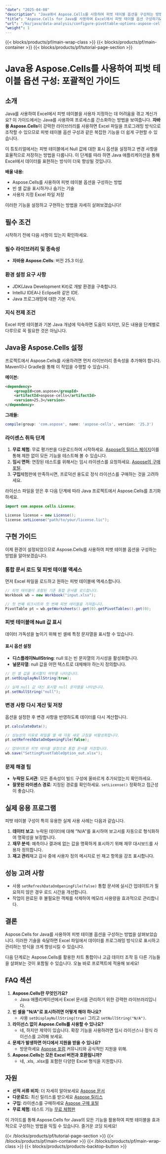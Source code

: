 ```yaml
---
"date": "2025-04-08"
"description": "Java에서 Aspose.Cells를 사용하여 피벗 테이블 옵션을 구성하는 방법(NULL 값 표시 및 변경 사항 저장 포함)을 알아보세요. 지금 바로 데이터 분석 역량을 향상시켜 보세요."
"title": "Aspose.Cells for Java를 사용하여 Excel에서 피벗 테이블 옵션 구성하기&#58; 완벽한 가이드"
"url": "/ko/java/data-analysis/configure-pivottable-options-aspose-cells-java/"
"weight": 1
---
```


{{< blocks/products/pf/main-wrap-class >}}
{{< blocks/products/pf/main-container >}}
{{< blocks/products/pf/tutorial-page-section >}}


# Java용 Aspose.Cells를 사용하여 피벗 테이블 옵션 구성: 포괄적인 가이드

## 소개

Java를 사용하여 Excel에서 피벗 테이블을 사용자 지정하는 데 어려움을 겪고 계신가요? 이 가이드에서는 Java를 사용하여 프로세스를 간소화하는 방법을 보여줍니다. **자바용 Aspose.Cells**이 강력한 라이브러리를 사용하면 Excel 파일을 프로그래밍 방식으로 조작할 수 있으므로 피벗 테이블 옵션 구성과 같은 복잡한 기능을 더 쉽게 구현할 수 있습니다.

이 튜토리얼에서는 피벗 테이블에서 Null 값에 대한 표시 옵션을 설정하고 변경 사항을 효율적으로 저장하는 방법을 다룹니다. 이 단계를 따라 하면 Java 애플리케이션을 통해 Excel에서 데이터를 표현하는 방식이 더욱 향상될 것입니다.

**배울 내용:**
- Aspose.Cells를 사용하여 피벗 테이블 옵션을 구성하는 방법
- 빈 셀 값을 표시하거나 숨기는 기술
- 사용자 지정 Excel 파일 저장

이러한 기능을 설정하고 구현하는 방법을 자세히 살펴보겠습니다!

## 필수 조건

시작하기 전에 다음 사항이 있는지 확인하세요.

### 필수 라이브러리 및 종속성
- **자바용 Aspose.Cells**: 버전 25.3 이상.

### 환경 설정 요구 사항
- JDK(Java Development Kit)로 개발 환경을 구축합니다.
- IntelliJ IDEA나 Eclipse와 같은 IDE.
- Java 프로그래밍에 대한 기본 지식.

### 지식 전제 조건
Excel 피벗 테이블과 기본 Java 개념에 익숙하면 도움이 되지만, 모든 내용을 단계별로 다루므로 꼭 필요한 것은 아닙니다.

## Java용 Aspose.Cells 설정

프로젝트에서 Aspose.Cells를 사용하려면 먼저 라이브러리 종속성을 추가해야 합니다. Maven이나 Gradle을 통해 이 작업을 수행할 수 있습니다.

**메이븐:**
```xml
<dependency>
    <groupId>com.aspose</groupId>
    <artifactId>aspose-cells</artifactId>
    <version>25.3</version>
</dependency>
```

**그래들:**
```gradle
compile(group: 'com.aspose', name: 'aspose-cells', version: '25.3')
```

### 라이센스 취득 단계

1. **무료 체험**: 무료 평가판을 다운로드하여 시작하세요. [Aspose의 릴리스 페이지](https://releases.aspose.com/cells/java/)이를 통해 제한 없이 모든 기능을 테스트해 볼 수 있습니다.
2. **임시 면허**: 연장된 테스트를 위해서는 임시 라이센스를 요청하세요. [Aspose의 구매 포털](https://purchase.aspose.com/temporary-license/).
3. **구입**체험판에 만족하시면, 프로덕션 용도로 정식 라이선스를 구매하는 것을 고려하세요.

라이선스 파일을 얻은 후 다음 단계에 따라 Java 프로젝트에서 Aspose.Cells를 초기화하세요.

```java
import com.aspose.cells.License;

License license = new License();
license.setLicense("path/to/your/license.lic");
```

## 구현 가이드

이제 환경이 설정되었으므로 Aspose.Cells를 사용하여 피벗 테이블 옵션을 구성하는 방법을 알아보겠습니다.

### 통합 문서 로드 및 피벗 테이블 액세스

먼저 Excel 파일을 로드하고 원하는 피벗 테이블에 액세스합니다.

```java
// 피벗 테이블이 포함된 기존 통합 문서를 로드합니다.
Workbook wb = new Workbook("input.xlsx");

// 첫 번째 워크시트와 첫 번째 피벗 테이블을 가져옵니다.
PivotTable pt = wb.getWorksheets().get(0).getPivotTables().get(0);
```

### 피벗 테이블에 Null 값 표시

데이터 가독성을 높이기 위해 빈 셀에 특정 문자열을 표시할 수 있습니다.

#### 표시 옵션 설정
- **디스플레이NullString**: null 또는 빈 문자열의 가시성을 활성화합니다.
- **널문자열**: null 값을 어떤 텍스트로 대체해야 하는지 정의합니다.

```java
// 빈 셀 값을 표시할지 여부를 나타냅니다.
pt.setDisplayNullString(true);

// 실제 null 값 대신 표시할 null 문자열을 나타냅니다.
pt.setNullString("null");
```

### 변경 사항 다시 계산 및 저장

옵션을 설정한 후 변경 사항을 반영하도록 데이터를 다시 계산합니다.

```java
pt.calculateData();

// 성능상의 이유로 파일을 열 때 자동 새로 고침을 비활성화합니다.
pt.setRefreshDataOnOpeningFile(false);

// 업데이트된 피벗 테이블 설정으로 통합 문서를 저장합니다.
wb.save("SettingPivotTableOption_out.xlsx");
```

### 문제 해결 팁

- **누락된 도서관**: 모든 종속성이 빌드 구성에 올바르게 추가되었는지 확인하세요.
- **잘못된 라이센스 경로**: 지정된 경로를 확인하세요. `setLicense()` 정확하고 접근성이 좋습니다.

## 실제 응용 프로그램

피벗 테이블 구성이 특히 유용한 실제 사용 사례는 다음과 같습니다.

1. **데이터 보고**: 누락된 데이터에 대해 "N/A"를 표시하여 보고서를 자동으로 형식화하여 명확성을 보장합니다.
2. **재무 분석**: 예측이나 결과에 없는 값을 명확하게 표시하기 위해 재무 대시보드를 사용자 정의합니다.
3. **재고 관리**재고 감사 중에 사용자 정의 메시지로 빈 재고 항목을 강조 표시합니다.

## 성능 고려 사항

- 사용 `setRefreshDataOnOpeningFile(false)` 통합 문서에 실시간 업데이트가 필요하지 않은 경우 로드 시간을 개선합니다.
- 작업이 완료된 후 불필요한 객체를 삭제하여 메모리 사용량을 효과적으로 관리합니다.

## 결론

Aspose.Cells for Java를 사용하여 피벗 테이블 옵션을 구성하는 방법을 살펴보았습니다. 이러한 기술을 숙달하면 Excel 파일에서 데이터를 프로그래밍 방식으로 표시하고 관리하는 방식을 크게 향상시킬 수 있습니다. 

다음 단계로는 Aspose.Cells를 활용한 차트 통합이나 고급 데이터 조작 등 다른 기능들을 살펴보는 것이 포함될 수 있습니다. 오늘 바로 프로젝트에 적용해 보세요!

## FAQ 섹션

1. **Aspose.Cells란 무엇인가요?**
   - Java 애플리케이션에서 Excel 문서를 관리하기 위한 강력한 라이브러리입니다.
2. **빈 셀을 "N/A"로 표시하려면 어떻게 해야 하나요?**
   - 사용 `setDisplayNullString(true)` 그리고 `setNullString("N/A")`.
3. **라이선스 없이 Aspose.Cells를 사용할 수 있나요?**
   - 네, 하지만 제약이 있습니다. 확장 기능을 사용하려면 임시 라이선스나 정식 라이선스를 고려해 보세요.
4. **문제가 발생하면 어디에서 지원을 받을 수 있나요?**
   - 방문하세요 [Aspose 포럼](https://forum.aspose.com/c/cells/9) 커뮤니티와 공식적인 지원을 위해.
5. **Aspose.Cells는 모든 Excel 버전과 호환됩니까?**
   - 네, .xls, .xlsx를 포함한 다양한 Excel 형식을 지원합니다.

## 자원

- **선적 서류 비치**: 더 자세히 알아보세요 [Aspose 문서](https://reference.aspose.com/cells/java/)
- **다운로드**: 최신 릴리스를 받으세요 [Aspose 릴리스](https://releases.aspose.com/cells/java/)
- **구입**: 라이센스를 구매하세요 [Aspose 구매 포털](https://purchase.aspose.com/buy)
- **무료 체험**: 테스트 기능 [무료 체험판](https://releases.aspose.com/cells/java/)

이 가이드를 통해 Aspose.Cells for Java의 모든 기능을 활용하여 피벗 테이블을 효과적으로 구성하는 방법을 익힐 수 있습니다. 즐거운 코딩 되세요!

{{< /blocks/products/pf/tutorial-page-section >}}
{{< /blocks/products/pf/main-container >}}
{{< /blocks/products/pf/main-wrap-class >}}
{{< blocks/products/products-backtop-button >}}